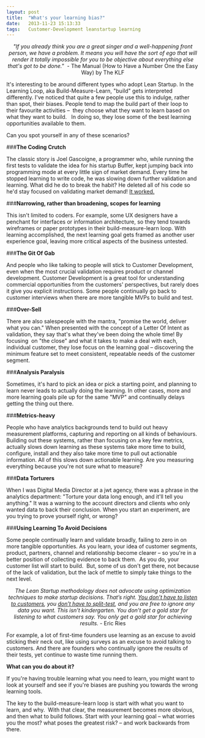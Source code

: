 ```yaml
---
layout: post
title:  "What's your learning bias?"
date:   2013-11-23 15:13:33
tags:   Customer-Development leanstartup learning
---
```


<p style="text-align: center;"><em>"If you already think you are a great singer and a well-happening front person, we have a problem. It means you will have the sort of ego that will render it totally impossible for you to be objective about everything else that's got to be done." </em> - The Manual (How to Have a Number One the Easy Way) by The KLF</p>
It's interesting to be around different types who adopt Lean Startup. In the Learning Loop, aka Build-Measure-Learn, "build" gets interpreted differently. I've noticed that quite a few people use this to indulge, rather than spot, their biases. People tend to map the build part of their loop to their favourite activities –  they choose what they want to learn based on what they want to build.   In doing so, they lose some of the best learning opportunities available to them.

Can you spot yourself in any of these scenarios?

###<strong>The Coding Crutch</strong>

The classic story is Joel Gascoigne, a programmer who, while running the first tests to validate the idea for his startup Buffer, kept jumping back into programming mode at every little sign of market demand. Every time he stopped learning to write code, he was slowing down further validation and learning. What did he do to break the habit? He deleted all of his code so he'd stay focused on validating market demand! <a href="http://blog.bufferapp.com/idea-to-paying-customers-in-7-weeks-how-we-did-it">It worked.</a>

###<strong>Narrowing, rather than broadening, scopes for learning</strong>

This isn't limited to coders. For example, some UX designers have a penchant for interfaces or information architecture, so they tend towards wireframes or paper prototypes in their build-measure-learn loop. With learning accomplished, the next learning goal gets framed as another user experience goal, leaving more critical aspects of the business untested.

###<strong>The Git Of Gab</strong>

And people who like talking to people will stick to Customer Development, even when the most crucial validation requires product or channel development. Customer Development is a great tool for understanding commercial opportunities from the customers' perspectives, but rarely does it give you explicit instructions. Some people continually go back to customer interviews when there are more tangible MVPs to build and test.

###<strong>Over-Sell</strong>

There are also salespeople with the mantra, "promise the world, deliver what you can." When presented with the concept of a Letter Of Intent as validation, they say that's what they've been doing the whole time! By focusing  on "the close" and what it takes to make a deal with each, individual customer, they lose focus on the learning goal – discovering the minimum feature set to meet consistent, repeatable needs of the customer segment.

###<strong>Analysis Paralysis</strong>

Sometimes, it's hard to pick an idea or pick a starting point, and planning to learn never leads to actually doing the learning. In other cases, more and more learning goals pile up for the same "MVP" and continually delays getting the thing out there.

###<strong>Metrics-heavy</strong>

People who have analytics backgrounds tend to build out heavy measurement platforms, capturing and reporting on all kinds of behaviours. Building out these systems, rather than focusing on a key few metrics, actually slows down learning as these systems take more time to build, configure, install and they also take more time to pull out actionable information. All of this slows down actionable learning. Are you measuring everything because you're not sure what to measure?

###<strong>Data Torturers</strong>

When I was Digital Media Director at a jwt agency, there was a phrase in the analytics department: "Torture your data long enough, and it'll tell you anything." It was a warning to the account directors and clients who only wanted data to back their conclusion. When you start an experiment, are you trying to prove yourself right, or wrong?

###<strong>Using Learning To Avoid Decisions</strong>

Some people continually learn and validate broadly, failing to zero in on more tangible opportunities. As you learn, your idea of customer segments, product, partners, channel and relationship become clearer – so you're in a better position of collecting evidence to back them.  As you do, your customer list will start to build.  But, some of us don't get there, not because of the lack of validation, but the lack of mettle to simply take things to the next level.
<p style="text-align: center;"><em>The Lean Startup methodology does not advocate using optimization techniques to make startup decisions. That’s right. <a href="http://www.startuplessonslearned.com/2008/10/when-not-to-listen-to-your-users-when.html">You don’t have to listen to customers</a>, you <a href="http://www.startuplessonslearned.com/2008/10/when-not-to-listen-to-your-users-when.html">don’t have to split-test</a>, and you are free to ignore any data you want. This isn’t kindergarten. You don’t get a gold star for listening to what customers say. You only get a gold star for achieving results.</em> - Eric Ries</p>
For example,  a lot of first-time founders use learning as an excuse to avoid sticking their neck out, like using surveys as an excuse to avoid talking to customers. And there are founders who continually ignore the results of their tests, yet continue to waste time running them.

<strong>What can you do about it?</strong>

If you're having trouble learning what you need to learn, you might want to look at yourself and see if you're biases are pushing you towards the wrong learning tools.

The key to the build-measure-learn loop is start with what you want to learn, and why.  With that clear, the measurement becomes more obvious, and then what to build follows. Start with your learning goal – what worries you the most? what poses the greatest risk? – and work backwards from there.

&nbsp;
